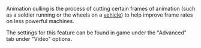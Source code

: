 Animation culling is the process of cutting certain frames of animation
(such as a soldier running or the wheels on a
[vehicle](../vehicles/Vehicle.md)) to help improve frame rates on less
powerful machines.

The settings for this feature can be found in game under the "Advanced"
tab under "Video" options.

<!--[category:Terminology](category:Terminology.md)-->

<!--[Category:Game settings](Category:Game_settings.md)-->
